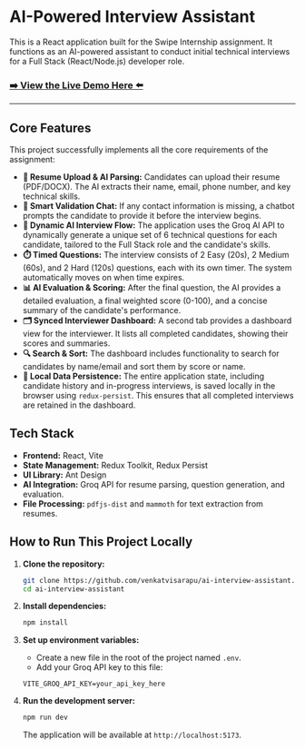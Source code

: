 # AI-Powered Interview Assistant

This is a React application built for the Swipe Internship assignment. It functions as an AI-powered assistant to conduct initial technical interviews for a Full Stack (React/Node.js) developer role.

### [➡️ View the Live Demo Here ⬅️](https://ai-interview-assistant-five-tau.vercel.app/)

---

## Core Features

This project successfully implements all the core requirements of the assignment:

*   **📄 Resume Upload & AI Parsing:** Candidates can upload their resume (PDF/DOCX). The AI extracts their name, email, phone number, and key technical skills.
*   **🤖 Smart Validation Chat:** If any contact information is missing, a chatbot prompts the candidate to provide it before the interview begins.
*   **🧠 Dynamic AI Interview Flow:** The application uses the Groq AI API to dynamically generate a unique set of 6 technical questions for each candidate, tailored to the Full Stack role and the candidate's skills.
*   **⏱️ Timed Questions:** The interview consists of 2 Easy (20s), 2 Medium (60s), and 2 Hard (120s) questions, each with its own timer. The system automatically moves on when time expires.
*   **📊 AI Evaluation & Scoring:** After the final question, the AI provides a detailed evaluation, a final weighted score (0-100), and a concise summary of the candidate's performance.
*   **🗂️ Synced Interviewer Dashboard:** A second tab provides a dashboard view for the interviewer. It lists all completed candidates, showing their scores and summaries.
*   **🔍 Search & Sort:** The dashboard includes functionality to search for candidates by name/email and sort them by score or name.
*   **🔄 Local Data Persistence:** The entire application state, including candidate history and in-progress interviews, is saved locally in the browser using `redux-persist`. This ensures that all completed interviews are retained in the dashboard.

## Tech Stack

*   **Frontend:** React, Vite
*   **State Management:** Redux Toolkit, Redux Persist
*   **UI Library:** Ant Design
*   **AI Integration:** Groq API for resume parsing, question generation, and evaluation.
*   **File Processing:** `pdfjs-dist` and `mammoth` for text extraction from resumes.

## How to Run This Project Locally

1.  **Clone the repository:**
    ```bash
    git clone https://github.com/venkatvisarapu/ai-interview-assistant.git
    cd ai-interview-assistant
    ```

2.  **Install dependencies:**
    ```bash
    npm install
    ```

3.  **Set up environment variables:**
    *   Create a new file in the root of the project named `.env`.
    *   Add your Groq API key to this file:
    ```
    VITE_GROQ_API_KEY=your_api_key_here
    ```

4.  **Run the development server:**
    ```bash
    npm run dev
    ```
    The application will be available at `http://localhost:5173`.